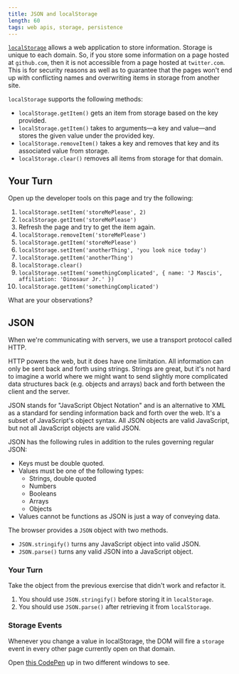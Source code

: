 ```yaml
---
title: JSON and localStorage
length: 60
tags: web apis, storage, persistence
---
```


[`localStorage`][ls-mdn] allows a web application to store information.  Storage is unique to each domain. So, if you store some information on a page hosted at `github.com`, then it is not accessible from a page hosted at `twitter.com`. This is for security reasons as well as to guarantee that the pages won't end up with conflicting names and overwriting items in storage from another site.

`localStorage` supports the following methods:

- `localStorage.getItem()` gets an item from storage based on the key provided.
- `localStorage.getItem()` takes to arguments—a key and value—and stores the given value under the provided key.
- `localStorage.removeItem()` takes a key and removes that key and its associated value from storage.
- `localStorage.clear()` removes all items from storage for that domain.

[ls-mdn]: https://developer.mozilla.org/en-US/docs/Web/API/Window/localStorage

## Your Turn

Open up the developer tools on this page and try the following:

1. `localStorage.setItem('storeMePlease', 2)`
2. `localStorage.getItem('storeMePlease')`
3. Refresh the page and try to get the item again.
4. `localStorage.removeItem('storeMePlease')`
5. `localStorage.getItem('storeMePlease')`
6. `localStorage.setItem('anotherThing', 'you look nice today')`
7. `localStorage.getItem('anotherThing')`
8. `localStorage.clear()`
9. `localStorage.setItem('somethingComplicated', { name: 'J Mascis', affiliation: 'Dinosaur Jr.' })`
10. `localStorage.getItem('somethingComplicated')`

What are your observations?

## JSON

When we're communicating with servers, we use a transport protocol called HTTP.

HTTP powers the web, but it does have one limitation. All information can only be sent back and forth using strings. Strings are great, but it's not hard to imagine a world where we might want to send slightly more complicated data structures back (e.g. objects and arrays) back and forth between the client and the server.

JSON stands for "JavaScript Object Notation" and is an alternative to XML as a standard for sending information back and forth over the web. It's a subset of JavaScript's object syntax. All JSON objects are valid JavaScript, but not all JavaScript objects are valid JSON.

JSON has the following rules in addition to the rules governing regular JSON:

- Keys must be double quoted.
- Values must be one of the following types:
    - Strings, double quoted
    - Numbers
    - Booleans
    - Arrays
    - Objects
- Values cannot be functions as JSON is just a way of conveying data.

The browser provides a `JSON` object with two methods.

- `JSON.stringify()` turns any JavaScript object into valid JSON.
- `JSON.parse()` turns any valid JSON into a JavaScript object.

### Your Turn

Take the object from the previous exercise that didn't work and refactor it.

1. You should use `JSON.stringify()` before storing it in `localStorage`.
2. You should use `JSON.parse()` after retrieving it from `localStorage`.

### Storage Events

Whenever you change a value in localStorage, the DOM will fire a `storage` event in every other page currently open on that domain.

Open [this CodePen](http://codepen.io/team/turing/pen/xOYdBG) up in two different windows to see.
